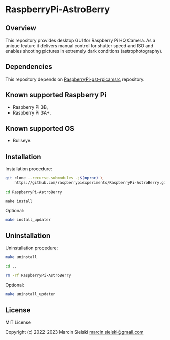 # RaspberryPi-AstroBerry

## Overview

This repository provides desktop GUI for Raspberry Pi HQ Camera. As a unique feature it delivers manual
control for shutter speed and ISO and enables shooting pictures in extremely dark conditions
(astrophotography).

## Dependencies

This repository depends on
[RaspberryPi-gst-rpicamsrc](https://github.com/raspberrypiexperiments/RaspberryPi-gst-rpicamsrc.git)
repository.

## Known supported Raspberry Pi

* Raspberry Pi 3B,
* Raspberry Pi 3A+.

## Known supported OS

* Bullseye.

## Installation

Installation procedure:

```bash
git clone --recurse-submodules -j$(nproc) \
    https://github.com/raspberrypiexperiments/RaspberryPi-AstroBerry.git
```
```bash
cd RaspberryPi-AstroBerry
```
```
make install
```

Optional:

```bash
make install_updater
```

## Uninstallation

Uninstallation procedure:

```bash
make uninstall
```
```bash
cd ..
```
```bash
rm -rf RaspberryPi-AstroBerry
```

Optional:

```bash
make uninstall_updater
```

## License

MIT License

Copyright (c) 2022-2023 Marcin Sielski <marcin.sielski@gmail.com>

